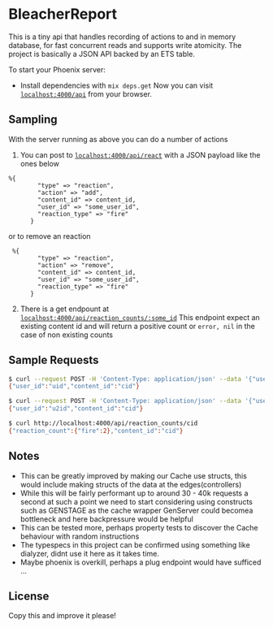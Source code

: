 # BleacherReport

This is a tiny api that handles recording of actions to and in memory database, for fast concurrent reads and supports write atomicity.
The project is basically a JSON API backed by an ETS table.


To start your Phoenix server:

  * Install dependencies with `mix deps.get`
Now you can visit [`localhost:4000/api`](http://localhost:4000/api/) from your browser.


## Sampling

With the server running as above you can do a number of actions

1. You can post to [`localhost:4000/api/react`](http://localhost:4000/api/react) with a JSON payload like the ones below

```
%{
        "type" => "reaction",
        "action" => "add",
        "content_id" => content_id,
        "user_id" => "some_user_id",
        "reaction_type" => "fire"
      }
```

or to remove an reaction


```
 %{
        "type" => "reaction",
        "action" => "remove",
        "content_id" => content_id,
        "user_id" => "some_user_id",
        "reaction_type" => "fire"
      }
```


2. There is a get endpount at [`localhost:4000/api/reaction_counts/:some_id`](http://localhost:4000/api/reaction_counts)
	This endpoint expect an existing content id and will return a positive count or `error, nil` in the case of non existing counts

## Sample Requests

```bash
$ curl --request POST -H 'Content-Type: application/json' --data '{"user_id": "uid", "content_id": "cid", "type": "reaction", "action": "add", "reaction_type": "fire"}' http://localhost:4000/api/react/
{"user_id":"uid","content_id":"cid"}

$ curl --request POST -H 'Content-Type: application/json' --data '{"user_id": "u2id", "content_id": "cid", "type": "reaction", "action": "add", "reaction_type": "fire"}' http://localhost:4000/api/react/
{"user_id":"u2id","content_id":"cid"}

$ curl http://localhost:4000/api/reaction_counts/cid
{"reaction_count":{"fire":2},"content_id":"cid"}
```
## Notes
- This can be greatly improved by making our Cache use structs, this would include making structs of the data at the edges(controllers)
- While this will be fairly performant up to around 30 - 40k requests a second at such a point we need to start considering using
constructs such as GENSTAGE as the cache wrapper GenServer could becomea bottleneck and here backpressure would be helpful
- This can be tested more, perhaps property tests to discover the Cache behaviour with random instructions
- The typespecs in this project can be confirmed using something like dialyzer, didnt use it here as it takes time.
- Maybe phoenix is overkill, perhaps a plug endpoint would have sufficed ...

## License
Copy this and improve it please!
